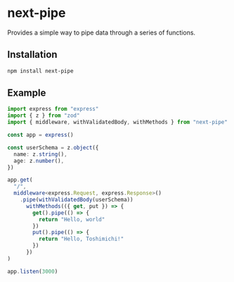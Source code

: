 # next-pipe

Provides a simple way to pipe data through a series of functions.

## Installation

```bash
npm install next-pipe
```

## Example

```ts
import express from "express"
import { z } from "zod"
import { middleware, withValidatedBody, withMethods } from "next-pipe"

const app = express()

const userSchema = z.object({
  name: z.string(),
  age: z.number(),
})

app.get(
  "/",
  middleware<express.Request, express.Response>()
    .pipe(withValidatedBody(userSchema))
      withMethods(({ get, put }) => {
        get().pipe(() => {
          return "Hello, world"
        })
        put().pipe(() => {
          return "Hello, Toshimichi!"
        })
      })
)

app.listen(3000)
```
